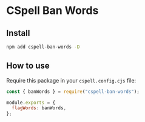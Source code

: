 # CSpell Ban Words

## Install

```bash
npm add cspell-ban-words -D
```

## How to use

Require this package in your `cspell.config.cjs` file:

```js
const { banWords } = require("cspell-ban-words");

module.exports = {
  flagWords: banWords,
};
```
